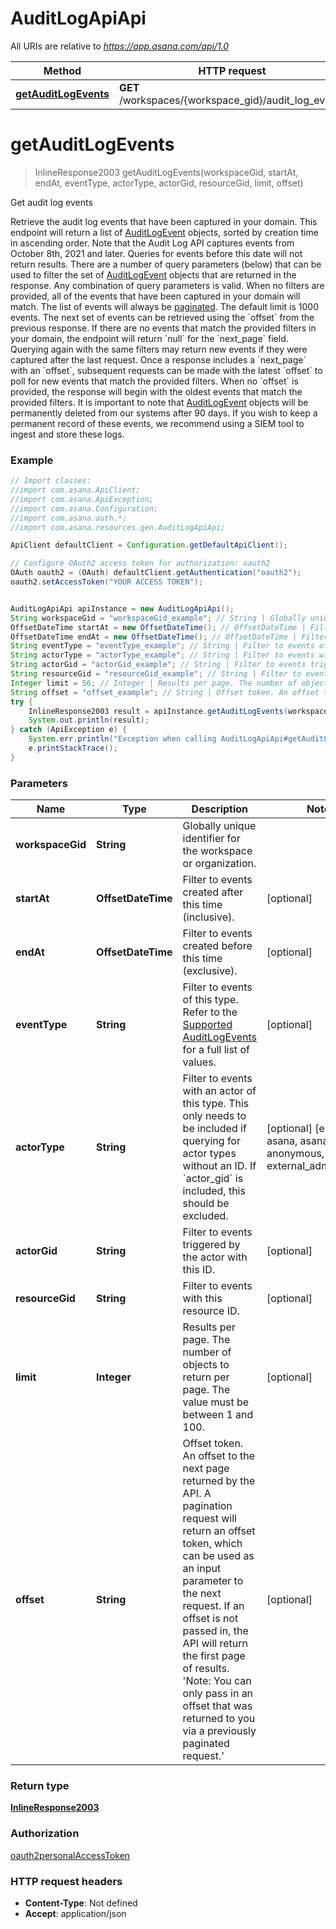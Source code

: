 # AuditLogApiApi

All URIs are relative to *https://app.asana.com/api/1.0*

Method | HTTP request | Description
------------- | ------------- | -------------
[**getAuditLogEvents**](AuditLogApiApi.md#getAuditLogEvents) | **GET** /workspaces/{workspace_gid}/audit_log_events | Get audit log events

<a name="getAuditLogEvents"></a>
# **getAuditLogEvents**
> InlineResponse2003 getAuditLogEvents(workspaceGid, startAt, endAt, eventType, actorType, actorGid, resourceGid, limit, offset)

Get audit log events

Retrieve the audit log events that have been captured in your domain.  This endpoint will return a list of [AuditLogEvent](/docs/audit-log-event) objects, sorted by creation time in ascending order. Note that the Audit Log API captures events from October 8th, 2021 and later. Queries for events before this date will not return results.  There are a number of query parameters (below) that can be used to filter the set of [AuditLogEvent](/docs/audit-log-event) objects that are returned in the response. Any combination of query parameters is valid. When no filters are provided, all of the events that have been captured in your domain will match.  The list of events will always be [paginated](/docs/pagination). The default limit is 1000 events. The next set of events can be retrieved using the &#x60;offset&#x60; from the previous response. If there are no events that match the provided filters in your domain, the endpoint will return &#x60;null&#x60; for the &#x60;next_page&#x60; field. Querying again with the same filters may return new events if they were captured after the last request. Once a response includes a &#x60;next_page&#x60; with an &#x60;offset&#x60;, subsequent requests can be made with the latest &#x60;offset&#x60; to poll for new events that match the provided filters.  When no &#x60;offset&#x60; is provided, the response will begin with the oldest events that match the provided filters. It is important to note that [AuditLogEvent](/docs/audit-log-event) objects will be permanently deleted from our systems after 90 days. If you wish to keep a permanent record of these events, we recommend using a SIEM tool to ingest and store these logs.

### Example
```java
// Import classes:
//import com.asana.ApiClient;
//import com.asana.ApiException;
//import com.asana.Configuration;
//import com.asana.auth.*;
//import com.asana.resources.gen.AuditLogApiApi;

ApiClient defaultClient = Configuration.getDefaultApiClient();

// Configure OAuth2 access token for authorization: oauth2
OAuth oauth2 = (OAuth) defaultClient.getAuthentication("oauth2");
oauth2.setAccessToken("YOUR ACCESS TOKEN");


AuditLogApiApi apiInstance = new AuditLogApiApi();
String workspaceGid = "workspaceGid_example"; // String | Globally unique identifier for the workspace or organization.
OffsetDateTime startAt = new OffsetDateTime(); // OffsetDateTime | Filter to events created after this time (inclusive).
OffsetDateTime endAt = new OffsetDateTime(); // OffsetDateTime | Filter to events created before this time (exclusive).
String eventType = "eventType_example"; // String | Filter to events of this type. Refer to the [Supported AuditLogEvents](/docs/supported-auditlogevents) for a full list of values.
String actorType = "actorType_example"; // String | Filter to events with an actor of this type. This only needs to be included if querying for actor types without an ID. If `actor_gid` is included, this should be excluded.
String actorGid = "actorGid_example"; // String | Filter to events triggered by the actor with this ID.
String resourceGid = "resourceGid_example"; // String | Filter to events with this resource ID.
Integer limit = 56; // Integer | Results per page. The number of objects to return per page. The value must be between 1 and 100.
String offset = "offset_example"; // String | Offset token. An offset to the next page returned by the API. A pagination request will return an offset token, which can be used as an input parameter to the next request. If an offset is not passed in, the API will return the first page of results. 'Note: You can only pass in an offset that was returned to you via a previously paginated request.'
try {
    InlineResponse2003 result = apiInstance.getAuditLogEvents(workspaceGid, startAt, endAt, eventType, actorType, actorGid, resourceGid, limit, offset);
    System.out.println(result);
} catch (ApiException e) {
    System.err.println("Exception when calling AuditLogApiApi#getAuditLogEvents");
    e.printStackTrace();
}
```

### Parameters

Name | Type | Description  | Notes
------------- | ------------- | ------------- | -------------
 **workspaceGid** | **String**| Globally unique identifier for the workspace or organization. |
 **startAt** | **OffsetDateTime**| Filter to events created after this time (inclusive). | [optional]
 **endAt** | **OffsetDateTime**| Filter to events created before this time (exclusive). | [optional]
 **eventType** | **String**| Filter to events of this type. Refer to the [Supported AuditLogEvents](/docs/supported-auditlogevents) for a full list of values. | [optional]
 **actorType** | **String**| Filter to events with an actor of this type. This only needs to be included if querying for actor types without an ID. If &#x60;actor_gid&#x60; is included, this should be excluded. | [optional] [enum: user, asana, asana_support, anonymous, external_administrator]
 **actorGid** | **String**| Filter to events triggered by the actor with this ID. | [optional]
 **resourceGid** | **String**| Filter to events with this resource ID. | [optional]
 **limit** | **Integer**| Results per page. The number of objects to return per page. The value must be between 1 and 100. | [optional]
 **offset** | **String**| Offset token. An offset to the next page returned by the API. A pagination request will return an offset token, which can be used as an input parameter to the next request. If an offset is not passed in, the API will return the first page of results. &#x27;Note: You can only pass in an offset that was returned to you via a previously paginated request.&#x27; | [optional]

### Return type

[**InlineResponse2003**](InlineResponse2003.md)

### Authorization

[oauth2](../README.md#oauth2)[personalAccessToken](../README.md#personalAccessToken)

### HTTP request headers

 - **Content-Type**: Not defined
 - **Accept**: application/json

